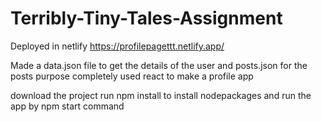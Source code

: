 # Terribly-Tiny-Tales-Assignment
Deployed in netlify
https://profilepagettt.netlify.app/

Made a data.json file to get the details of the user and posts.json for the posts purpose 
completely used react to make a profile app

download the project run npm install to install nodepackages
and run the app by npm start command

